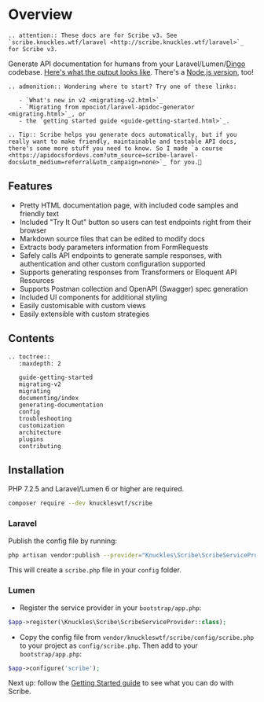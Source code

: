 # Overview

```eval_rst
.. attention:: These docs are for Scribe v3. See `scribe.knuckles.wtf/laravel <http://scribe.knuckles.wtf/laravel>`_ for Scribe v3.
```


Generate API documentation for humans from your Laravel/Lumen/[Dingo](https://github.com/dingo/api) codebase. [Here's what the output looks like](https://shalvah.me/TheCensorshipAPI/). There's a [Node.js version](https://github.com/knuckleswtf/scribe-js), too!

```eval_rst
.. admonition:: Wondering where to start? Try one of these links:
   
   - `What's new in v2 <migrating-v2.html>`_
   - `Migrating from mpociot/laravel-apidoc-generator <migrating.html>`_, or
   - the `getting started guide <guide-getting-started.html>`_.
```

```eval_rst
.. Tip:: Scribe helps you generate docs automatically, but if you really want to make friendly, maintainable and testable API docs, there's some more stuff you need to know. So I made `a course <https://apidocsfordevs.com?utm_source=scribe-laravel-docs&utm_medium=referral&utm_campaign=none>`_ for you.🤗
```

## Features
- Pretty HTML documentation page, with included code samples and friendly text
- Included "Try It Out" button so users can test endpoints right from their browser
- Markdown source files that can be edited to modify docs
- Extracts body parameters information from FormRequests
- Safely calls API endpoints to generate sample responses, with authentication and other custom configuration supported
- Supports generating responses from Transformers or Eloquent API Resources
- Supports Postman collection and OpenAPI (Swagger) spec generation
- Included UI components for additional styling
- Easily customisable with custom views
- Easily extensible with custom strategies

## Contents
```eval_rst
.. toctree::
   :maxdepth: 2

   guide-getting-started
   migrating-v2
   migrating
   documenting/index
   generating-documentation
   config
   troubleshooting
   customization
   architecture
   plugins
   contributing
```

## Installation
PHP 7.2.5 and Laravel/Lumen 6 or higher are required.

```sh
composer require --dev knuckleswtf/scribe
```

### Laravel
Publish the config file by running:

```bash
php artisan vendor:publish --provider="Knuckles\Scribe\ScribeServiceProvider" --tag=scribe-config
```
This will create a `scribe.php` file in your `config` folder.

### Lumen
- Register the service provider in your `bootstrap/app.php`:

```php
$app->register(\Knuckles\Scribe\ScribeServiceProvider::class);
```

- Copy the config file from `vendor/knuckleswtf/scribe/config/scribe.php` to your project as `config/scribe.php`. Then add to your `bootstrap/app.php`:

```php
$app->configure('scribe');
```

Next up: follow the [Getting Started guide](./guide-getting-started.html) to see what you can do with Scribe.
